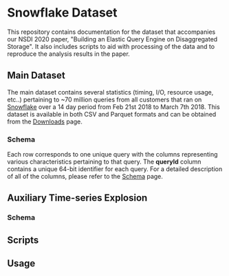 # Snowflake Dataset

This repository contains documentation for the dataset that accompanies our NSDI 2020 paper, "Building an Elastic Query Engine on Disaggregated Storage". It also includes scripts to aid with processing of the data and to reproduce the analysis results in the paper.

## Main Dataset

The main dataset contains several statistics (timing, I/O, resource usage, etc..) pertaining to ~70 million queries from all customers that ran on [Snowflake](https://www.snowflake.com/) over a 14 day period from Feb 21st 2018 to March 7th 2018. This dataset is available in both CSV and Parquet formats and can be obtained from the [Downloads](download.md) page.

### Schema

Each row corresponds to one unique query with the columns representing various characteristics pertaining to that query. The **queryId** column contains a unique 64-bit identifier for each query. For a detailed description of all of the columns, please refer to the [Schema](schema.md) page. 

## Auxiliary Time-series Explosion

### Schema

## Scripts

## Usage
